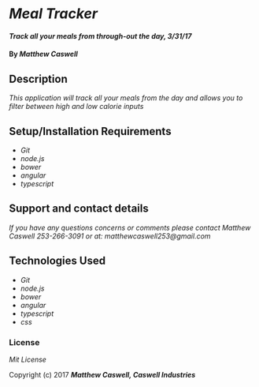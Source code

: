 # _Meal Tracker_

#### _Track all your meals from through-out the day, 3/31/17_

#### By _**Matthew Caswell**_

## Description

_This application will track all your meals from the day and allows you to filter between high and low calorie inputs_

## Setup/Installation Requirements

* _Git_
* _node.js_
* _bower_
* _angular_
* _typescript_


## Support and contact details

_If you have any questions concerns or comments please contact Matthew Caswell
253-266-3091 or at: matthewcaswell253@gmail.com_

## Technologies Used

* _Git_
* _node.js_
* _bower_
* _angular_
* _typescript_
* _css_


### License

*Mit License*

Copyright (c) 2017 **_Matthew Caswell, Caswell Industries_**
